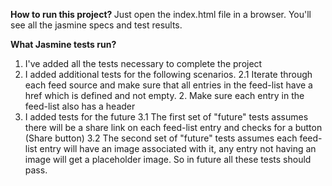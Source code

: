 <b> How to run this project? </b>
Just open the index.html file in a browser. You'll see all the jasmine specs and test results.

<b> What Jasmine tests run? </b>
1. I've added all the tests necessary to complete the project
2. I added additional tests for the following scenarios.
    2.1 Iterate through each feed source and make sure that all entries in the feed-list
       have a href which is defined and not empty.
    2. Make sure each entry in the feed-list also has a header
3. I added tests for the future
    3.1 The first set of "future" tests assumes there will be a share link on each feed-list entry and checks
        for a button (Share button)
    3.2 The second set of "future" tests assumes each feed-list entry will have an image associated with it, any entry
        not having an image will get a placeholder image. So in future all these tests should pass.
